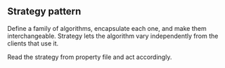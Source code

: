 ## Strategy pattern
Define a family of algorithms, encapsulate each one, and make them interchangeable. Strategy lets the algorithm vary independently from the clients that use it.

Read the strategy from property file and act accordingly.
